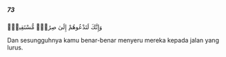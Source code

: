 ##### 73

<span class="ayah">وَإِنَّكَ لَتَدْعُوهُمْ إِلَىٰ صِرَٰطٍۢ مُّسْتَقِيمٍۢ</span>

<span class="ayah_translation">Dan sesungguhnya kamu benar-benar menyeru mereka kepada jalan yang lurus.</span>
